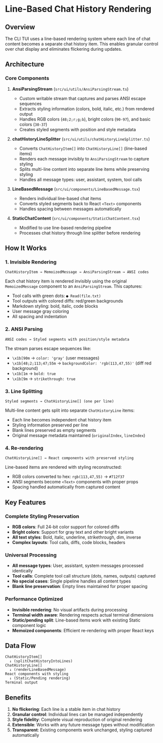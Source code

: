 # Line-Based Chat History Rendering

## Overview

The CLI TUI uses a line-based rendering system where each line of chat content becomes a separate chat history item. This enables granular control over chat display and eliminates flickering during updates.

## Architecture

### Core Components

1. **AnsiParsingStream** (`src/ui/utils/AnsiParsingStream.ts`)
   - Custom writable stream that captures and parses ANSI escape sequences
   - Extracts styling information (colors, bold, italic, etc.) from rendered output
   - Handles RGB colors (`48;2;r;g;b`), bright colors (`90-97`), and basic colors (`30-37`)
   - Creates styled segments with position and style metadata

2. **chatHistoryLineSplitter** (`src/ui/utils/chatHistoryLineSplitter.ts`)
   - Converts `ChatHistoryItem[]` into `ChatHistoryLine[]` (line-based items)
   - Renders each message invisibly to `AnsiParsingStream` to capture styling
   - Splits multi-line content into separate line items while preserving styling
   - Handles all message types: user, assistant, system, tool calls

3. **LineBasedMessage** (`src/ui/components/LineBasedMessage.tsx`)
   - Renders individual line-based chat items
   - Converts styled segments back to React `<Text>` components
   - Handles spacing between messages automatically

4. **StaticChatContent** (`src/ui/components/StaticChatContent.tsx`)
   - Modified to use line-based rendering pipeline
   - Processes chat history through line splitter before rendering

## How It Works

### 1. Invisible Rendering
```
ChatHistoryItem → MemoizedMessage → AnsiParsingStream → ANSI codes
```

Each chat history item is rendered invisibly using the original `MemoizedMessage` component to an `AnsiParsingStream`. This captures:
- Tool calls with green dots: `● Read(file.txt)`
- Tool outputs with colored diffs: red/green backgrounds
- Markdown styling: bold, italic, code blocks
- User message gray coloring
- All spacing and indentation

### 2. ANSI Parsing
```
ANSI codes → Styled segments with position/style metadata
```

The stream parses escape sequences like:
- `\x1b[90m` → `color: 'gray'` (user messages)
- `\x1b[48;2;113;47;55m` → `backgroundColor: 'rgb(113,47,55)'` (diff red background)
- `\x1b[1m` → `bold: true`
- `\x1b[9m` → `strikethrough: true`

### 3. Line Splitting
```
Styled segments → ChatHistoryLine[] (one per line)
```

Multi-line content gets split into separate `ChatHistoryLine` items:
- Each line becomes independent chat history item
- Styling information preserved per line
- Blank lines preserved as empty segments
- Original message metadata maintained (`originalIndex`, `lineIndex`)

### 4. Re-rendering
```
ChatHistoryLine[] → React components with preserved styling
```

Line-based items are rendered with styling reconstructed:
- RGB colors converted to hex: `rgb(113,47,55)` → `#712f37`
- ANSI segments become `<Text>` components with proper props
- Spacing handled automatically from captured content

## Key Features

### Complete Styling Preservation
- **RGB colors**: Full 24-bit color support for colored diffs
- **Bright colors**: Support for gray text and other bright variants  
- **All text styles**: Bold, italic, underline, strikethrough, dim, inverse
- **Complex layouts**: Tool calls, diffs, code blocks, headers

### Universal Processing
- **All message types**: User, assistant, system messages processed identically
- **Tool calls**: Complete tool call structure (dots, names, outputs) captured
- **No special cases**: Single pipeline handles all content types
- **Blank line preservation**: Empty lines maintained for proper spacing

### Performance Optimized
- **Invisible rendering**: No visual artifacts during processing
- **Terminal width aware**: Rendering respects actual terminal dimensions
- **Static/pending split**: Line-based items work with existing Static component logic
- **Memoized components**: Efficient re-rendering with proper React keys

## Data Flow

```
ChatHistoryItem[] 
  ↓ (splitChatHistoryIntoLines)
ChatHistoryLine[] 
  ↓ (renderLineBasedMessage)  
React components with styling
  ↓ (Static/Pending rendering)
Terminal output
```

## Benefits

1. **No flickering**: Each line is a stable item in chat history
2. **Granular control**: Individual lines can be managed independently  
3. **Style fidelity**: Complete visual reproduction of original rendering
4. **Extensible**: Works with any future message types without modification
5. **Transparent**: Existing components work unchanged, styling captured automatically